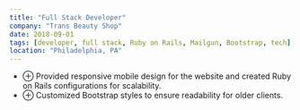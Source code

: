 ```yaml
---
title: "Full Stack Developer"
company: "Trans Beauty Shop"
date: 2018-09-01
tags: [developer, full stack, Ruby on Rails, Mailgun, Bootstrap, tech]
location: "Philadelphia, PA"
---
```


- <span class="text-gray-500">&#8853;</span> Provided responsive mobile design for the website and created Ruby on Rails configurations for scalability.
- <span class="text-gray-500">&#8853;</span> Customized Bootstrap styles to ensure readability for older clients.